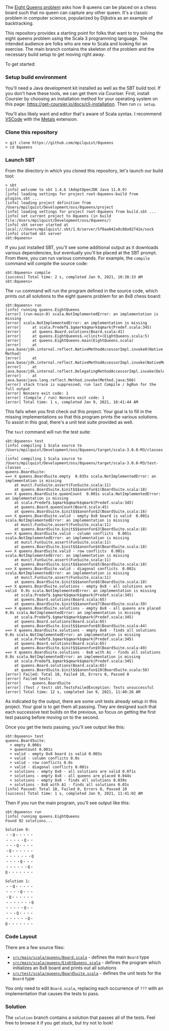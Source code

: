 The [Eight Queens problem](https://en.wikipedia.org/wiki/Eight_queens_puzzle) asks how 8 queens can be placed on a chess board such that no queen can capture any other queen. It's a classic problem in computer science, popularized by Dijkstra as an example of backtracking.

This repository provides a starting point for folks that want to try solving the eight queens problem using the Scala 3 programming language. The intended audience are folks who are new to Scala and looking for an exercise. The main branch contains the skeleton of the problem and the necessary build setup to get moving right away.

To get started:

### Setup build environment

You'll need a Java development kit installed as well as the SBT build tool. If you don't have these tools, we can get them via Couriser. First, install Coursier by choosing an installation method for your operating system on this page: https://get-coursier.io/docs/cli-installation. Then run `cs setup`.

You'll also likely want and editor that's aware of Scala syntax. I recommend [VSCode](https://code.visualstudio.com) with the [Metals](https://scalameta.org/metals/docs/editors/vscode.html) extension.

### Clone this repository

```
> git clone https://github.com/mpilquist/8queens
> cd 8queens
```


### Launch SBT

From the directory in which you cloned this repository, let's launch our build tool:

```
> sbt
[info] welcome to sbt 1.4.6 (AdoptOpenJDK Java 11.0.9)
[info] loading settings for project root-8queens-build from plugins.sbt ...
[info] loading project definition from /Users/mpilquist/Development/oss/8queens/project
[info] loading settings for project root-8queens from build.sbt ...
[info] set current project to 8queens (in build file:/Users/mpilquist/Development/oss/8queens/)
[info] sbt server started at local:///Users/mpilquist/.sbt/1.0/server/5f0aa042a9c88a92742e/sock
[info] started sbt server
sbt:8queens>
```

If you just installed SBT, you'll see some additional output as it downloads various dependencies, but eventually you'll be placed at the SBT prompt. From there, you can run various commands. For example, the `compile` command will compile the source code:

```
sbt:8queens> compile
[success] Total time: 2 s, completed Jan 9, 2021, 10:38:33 AM
sbt:8queens>
```

The `run` command will run the program defined in the source code, which prints out all solutions to the eight queens problem for an 8x8 chess board:

```
sbt:8queens> run
[info] running queens.EightQueens
[error] (run-main-0) scala.NotImplementedError: an implementation is missing
[error] scala.NotImplementedError: an implementation is missing
[error] 	at scala.Predef$.$qmark$qmark$qmark(Predef.scala:345)
[error] 	at queens.Board.solutions(Board.scala:41)
[error] 	at queens.EightQueens$.<clinit>(EightQueens.scala:5)
[error] 	at queens.EightQueens.main(EightQueens.scala)
[error] 	at java.base/jdk.internal.reflect.NativeMethodAccessorImpl.invoke0(Native Method)
[error] 	at java.base/jdk.internal.reflect.NativeMethodAccessorImpl.invoke(NativeMethodAccessorImpl.java:62)
[error] 	at java.base/jdk.internal.reflect.DelegatingMethodAccessorImpl.invoke(DelegatingMethodAccessorImpl.java:43)
[error] 	at java.base/java.lang.reflect.Method.invoke(Method.java:566)
[error] stack trace is suppressed; run last Compile / bgRun for the full output
[error] Nonzero exit code: 1
[error] (Compile / run) Nonzero exit code: 1
[error] Total time: 1 s, completed Jan 9, 2021, 10:41:44 AM
```

This fails when you first check out this project. Your goal is to fill in the missing implementations so that this program prints the various solutions. To assist in this goal, there's a unit test suite provided as well.

The `test` command will run the test suite:

```
sbt:8queens> test
[info] compiling 1 Scala source to /Users/mpilquist/Development/oss/8queens/target/scala-3.0.0-M3/classes ...
[info] compiling 1 Scala source to /Users/mpilquist/Development/oss/8queens/target/scala-3.0.0-M3/test-classes ...
queens.BoardSuite:
==> X queens.BoardSuite.empty  0.035s scala.NotImplementedError: an implementation is missing
    at munit.FunSuite.assert(FunSuite.scala:11)
    at queens.BoardSuite.$init$$$anonfun$1(BoardSuite.scala:18)
==> X queens.BoardSuite.queenCount  0.001s scala.NotImplementedError: an implementation is missing
    at scala.Predef$.$qmark$qmark$qmark(Predef.scala:345)
    at queens.Board.queenCount(Board.scala:45)
    at queens.BoardSuite.$init$$$anonfun$2(BoardSuite.scala:16)
==> X queens.BoardSuite.valid - empty 8x8 board is valid  0.001s scala.NotImplementedError: an implementation is missing
    at munit.FunSuite.assert(FunSuite.scala:11)
    at queens.BoardSuite.$init$$$anonfun$3(BoardSuite.scala:18)
==> X queens.BoardSuite.valid - column conflicts  0.001s scala.NotImplementedError: an implementation is missing
    at munit.FunSuite.assert(FunSuite.scala:11)
    at queens.BoardSuite.$init$$$anonfun$4(BoardSuite.scala:18)
==> X queens.BoardSuite.valid - row conflicts  0.001s scala.NotImplementedError: an implementation is missing
    at munit.FunSuite.assert(FunSuite.scala:11)
    at queens.BoardSuite.$init$$$anonfun$5(BoardSuite.scala:18)
==> X queens.BoardSuite.valid - diagonal conflicts  0.002s scala.NotImplementedError: an implementation is missing
    at munit.FunSuite.assert(FunSuite.scala:11)
    at queens.BoardSuite.$init$$$anonfun$6(BoardSuite.scala:18)
==> X queens.BoardSuite.solutions - empty 8x8 - all solutions are valid  0.0s scala.NotImplementedError: an implementation is missing
    at scala.Predef$.$qmark$qmark$qmark(Predef.scala:345)
    at queens.Board.solutions(Board.scala:65)
    at queens.BoardSuite.$init$$$anonfun$7(BoardSuite.scala:39)
==> X queens.BoardSuite.solutions - empty 8x8 - all queens are placed  0.0s scala.NotImplementedError: an implementation is missing
    at scala.Predef$.$qmark$qmark$qmark(Predef.scala:345)
    at queens.Board.solutions(Board.scala:65)
    at queens.BoardSuite.$init$$$anonfun$8(BoardSuite.scala:44)
==> X queens.BoardSuite.solutions - empty 8x8 - finds all solutions  0.0s scala.NotImplementedError: an implementation is missing
    at scala.Predef$.$qmark$qmark$qmark(Predef.scala:345)
    at queens.Board.solutions(Board.scala:65)
    at queens.BoardSuite.$init$$$anonfun$9(BoardSuite.scala:49)
==> X queens.BoardSuite.solutions - 8x8 with A1 - finds all solutions  0.0s scala.NotImplementedError: an implementation is missing
    at scala.Predef$.$qmark$qmark$qmark(Predef.scala:345)
    at queens.Board.solutions(Board.scala:65)
    at queens.BoardSuite.$init$$$anonfun$10(BoardSuite.scala:58)
[error] Failed: Total 10, Failed 10, Errors 0, Passed 0
[error] Failed tests:
[error] 	queens.BoardSuite
[error] (Test / test) sbt.TestsFailedException: Tests unsuccessful
[error] Total time: 12 s, completed Jan 9, 2021, 11:40:26 AM
```

As indicated by the output, there are some unit tests already setup in this project. Your goal is to get them all passing. They are designed such that each successive test builds on the previous, so focus on getting the first test passing before moving on to the second.

Once you get the tests passing, you'll see output like this:

```
sbt:8queens> test
queens.BoardSuite:
  + empty 0.006s
  + queenCount 0.001s
  + valid - empty 8x8 board is valid 0.003s
  + valid - column conflicts 0.0s
  + valid - row conflicts 0.0s
  + valid - diagonal conflicts 0.001s
  + solutions - empty 8x8 - all solutions are valid 0.071s
  + solutions - empty 8x8 - all queens are placed 0.044s
  + solutions - empty 8x8 - finds all solutions 0.039s
  + solutions - 8x8 with A1 - finds all solutions 0.01s
[info] Passed: Total 10, Failed 0, Errors 0, Passed 10
[success] Total time: 1 s, completed Jan 9, 2021, 11:41:02 AM
```

Then if you run the main program, you'll see output like this:

```
sbt:8queens> run
[info] running queens.EightQueens
Found 92 solutions...

Solution 0:
・・Q・・・・・
・・・・・Q・・
・・・Q・・・・
・Q・・・・・・
・・・・・・・Q
・・・・Q・・・
・・・・・・Q・
Q・・・・・・・

Solution 1:
・・Q・・・・・
・・・・Q・・・
・Q・・・・・・
・・・・・・・Q
・・・・・Q・・
・・・Q・・・・
・・・・・・Q・
Q・・・・・・・
```

### Code Layout

There are a few source files:
 - [`src/main/scala/queens/Board.scala`](src/main/scala/queens/Board.scala) - defines the main `Board` type
 - [`src/main/scala/queens/EightQueens.scala`](src/main/scala/queens/EightQueens.scala) - defines the program which initializes an 8x8 board and prints out all solutions
 - [`src/test/scala/queens/BoardSuite.scala`](src/test/scala/queens/BoardSuite.scala) - defines the unit tests for the `Board` type

You only need to edit `Board.scala`, replacing each occurrence of `???` with an implementation that causes the tests to pass.

### Solution

The `solution` branch contains a solution that passes all of the tests. Feel free to browse it if you get stuck, but try not to look!

